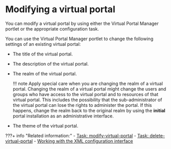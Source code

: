 # Modifying a virtual portal

You can modify a virtual portal by using either the Virtual Portal Manager portlet or the appropriate configuration task.

You can use the Virtual Portal Manager portlet to change the following settings of an existing virtual portal:

-   The title of the virtual portal.
-   The description of the virtual portal.
-   The realm of the virtual portal.

    !!! note
        Apply special care when you are changing the realm of a virtual portal. Changing the realm of a virtual portal might change the users and groups who have access to the virtual portal and to resources of that virtual portal. This includes the possibility that the sub-administrator of the virtual portal can lose the rights to administer the portal. If this happens, change the realm back to the original realm by using the **initial** portal installation as an administrative interface.

-   The theme of the virtual portal.


???+ info "Related information:"
    - [Task: modify-virtual-portal](../../vp_reference/vp_command_ref/portal_cfg_adm_vp/advp_cfgtsk_modify.md)
    - [Task: delete-virtual-portal](../../vp_reference/vp_command_ref/portal_cfg_adm_vp/advp_cfgtsk_delete.md)
    - [Working with the XML configuration interface](../../../../extend_dx/development_tools/portal_admin_tools/xml_config_interface/working_xml_config_interface/index.md)


